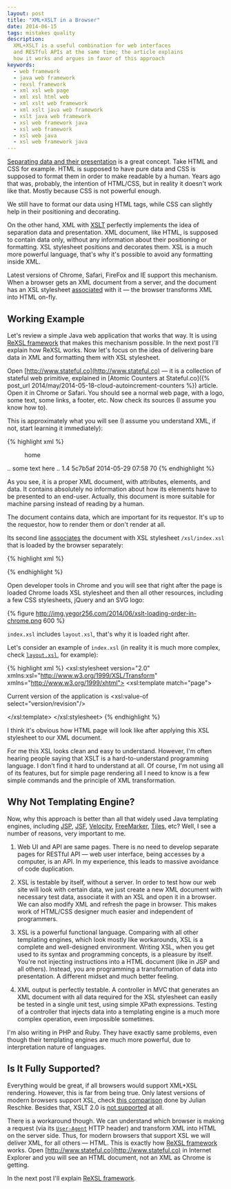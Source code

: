 ```yaml
---
layout: post
title: "XML+XSLT in a Browser"
date: 2014-06-15
tags: mistakes quality
description:
  XML+XSLT is a useful combination for web interfaces
  and RESTful APIs at the same time; the article explains
  how it works and argues in favor of this approach
keywords:
  - web framework
  - java web framework
  - rexsl framework
  - xml xsl web page
  - xml xsl html web
  - xml xslt web framework
  - xml xslt java web framework
  - xslt java web framework
  - xsl web framework java
  - xsl web framework
  - xsl web java
  - xsl web framework java
---
```


[Separating data and their presentation](http://en.wikipedia.org/wiki/Separation_of_presentation_and_content)
is a great concept. Take HTML and CSS for example.
HTML is supposed to have pure data and CSS
is supposed to format them in order to make readable by a human.
Years ago that was, probably, the intention of HTML/CSS, but in reality it
doesn't work like that. Mostly because CSS is not powerful enough.

We still have to format our data using HTML tags, while CSS can
slightly help in their positioning and decorating.

On the other hand, XML with [XSLT](http://en.wikipedia.org/wiki/XSLT)
perfectly implements the idea of separation data and presentation. XML document,
like HTML, is supposed to contain data only, without any information about
their positioning or formatting. XSL stylesheet positions and decorates them.
XSL is a much more powerful language, that's why it's possible to avoid
any formatting inside XML.

Latest versions of Chrome, Safari, FireFox and IE support this mechanism.
When a browser gets an XML document from a server, and the document has
an XSL stylesheet [associated](http://www.w3.org/TR/xml-stylesheet/)
with it &mdash; the browser transforms XML into HTML on-fly.

## Working Example

Let's review a simple Java web application that works that way. It is using
[ReXSL framework](http://www.rexsl.com) that makes this mechanism possible. In the next post
I'll explain how ReXSL works. Now let's focus on the idea of delivering
bare data in XML and formatting them with XSL stylesheet.

Open [http://www.stateful.co](http://www.stateful.co) &mdash; it is a collection
of stateful web primitive, explained in
[Atomic Counters at Stateful.co]({% post_url 2014/may/2014-05-18-cloud-autoincrement-counters %}) article.
Open it in Chrome or Safari.
You should see a normal web page, with a logo, some text, some links, a footer, etc.
Now check its sources (I assume you know how to).

This is approximately what you will see (I assume you understand XML,
if not, start learning it immediately):

{% highlight xml %}
<?xml-stylesheet type='text/xsl' href='/xsl/index.xsl'?>
<page date="2014-06-15T15:30:49.521Z" ip="10.168.29.135">
  <menu>home</menu>
  <documentation>.. some text here ..</documentation>
  <version>
    <name>1.4</name>
    <revision>5c7b5af</revision>
    <date>2014-05-29 07:58</date>
  </version>
  <links>
    <link href="..." rel="rexsl:google" type="text/xml"/>
    <link href="..." rel="rexsl:github" type="text/xml"/>
    <link href="..." rel="rexsl:facebook" type="text/xml"/>
  </links>
  <millis>70</millis>
</page>
{% endhighlight %}

As you see, it is a proper XML document, with attributes, elements,
and data. It contains absolutely no information about how its
elements have to be presented to an end-user. Actually, this
document is more suitable for machine parsing instead of reading
by a human.

The document contains data, which are important for its
requestor. It's up to the requestor, how to render them or
don't render at all.

Its second line
[associates](http://www.w3.org/TR/xml-stylesheet/)
the document with XSL stylesheet `/xsl/index.xsl` that is
loaded by the browser separately:

{% highlight xml %}
<?xml-stylesheet type='text/xsl' href='/xsl/index.xsl'?>
{% endhighlight %}

Open developer tools in Chrome and you will see that right after the
page is loaded Chrome loads XSL stylesheet and then all other resources,
including a few CSS stylesheets, jQuery and an SVG logo:

{% figure http://img.yegor256.com/2014/06/xslt-loading-order-in-chrome.png 600 %}

`index.xsl` includes `layout.xsl`, that's why it is loaded right after.

Let's consider an example of `index.xsl`
(in reality it is much more complex, check
[`layout.xsl`](https://github.com/sttc/stateful/blob/master/src/main/webapp/xsl/layout.xsl),
for example):

{% highlight xml %}
<xsl:stylesheet version="2.0"
  xmlns:xsl="http://www.w3.org/1999/XSL/Transform"
  xmlns="http://www.w3.org/1999/xhtml">
  <xsl:template match="page">
    <html>
      <body>
        <p>
          Current version of the application is
          <xsl:value-of select="version/revision"/>
        </p>
      </body>
    </html>
  </xsl:template>
</xsl:stylesheet>
{% endhighlight %}

I think it's obvious how HTML page will look like after
applying this XSL stylesheet to our XML document.

For me this XSL looks clean and easy to understand. However, I'm often hearing
people saying that XSLT is a hard-to-understand programming
language. I don't find it hard to understand at all. Of course, I'm not
using all of its features, but for simple page rendering all I need
to know is a few simple commands and the principle of XML transformation.

## Why Not Templating Engine?

Now, why this approach is better than all that widely used Java templating
engines, including
[JSP](http://en.wikipedia.org/wiki/JavaServer_Pages),
[JSF](http://en.wikipedia.org/wiki/JavaServer_Faces),
[Velocity](http://velocity.apache.org/engine/devel/),
[FreeMarker](http://freemarker.org/),
[Tiles](http://tiles.apache.org/), etc?
Well, I see a number of reasons, very important to me.

1. Web UI and API are same pages.
There is no need to develop separate pages for RESTful API &mdash;
web user interface, being accesses by a computer, is an API.
In my experience, this leads to massive avoidance of code duplication.

2. XSL is testable by itself, without a server.
In order to test how our web site will look with certain data,
we just create a new XML document with necessary test data, associate
it with an XSL and open it in a browser. We can also modify XML
and refresh the page in browser. This makes work of HTML/CSS designer
much easier and independent of programmers.

3. XSL is a powerful functional language.
Comparing with all other templating engines, which look mostly like
workarounds, XSL is a complete and well-designed environment.
Writing XSL, when you get used to its syntax and programming concepts,
is a pleasure by itself. You're not injecting instructions into
a HTML document (like in JSP and all others). Instead, you are programming
a transformation of data into presentation. A different midset and
much better feeling.

4. XML output is perfectly testable.
A controller in MVC that generates an XML document with all
data required for the XSL stylesheet can easily be tested in a
single unit test, using simple XPath expressions. Testing of a controller
that injects data into a templating engine is a much
more complex operation, even impossible sometimes.

I'm also writing in PHP and Ruby. They have exactly same problems,
even though their templating engines are much more powerful, due to
interpretation nature of languages.

## Is It Fully Supported?

Everything would be great, if all browsers would support XML+XSL rendering.
However, this is far from being true. Only latest versions of modern browsers
support XSL, check [this comparison](http://greenbytes.de/tech/tc/xslt/)
done by Julian Reschke. Besides that, XSLT 2.0 is
[not supported](http://stackoverflow.com/questions/6282340/which-browsers-support-xslt-2-0-already)
at all.

There is a workaround though. We can understand which browser is making
a request (via its [`User-Agent`](http://en.wikipedia.org/wiki/User_agent)
HTTP header) and transform XML into HTML
on the server side. Thus, for modern browsers that support XSL we will
deliver XML, for all others &mdash; HTML. This is exactly how
[ReXSL framework](http://www.rexsl.com)
works. Open [http://www.stateful.co](http://www.stateful.co) in
Internet Explorer and you will see an HTML document, not an XML as Chrome
is getting.

In the next post I'll explain [ReXSL framework](http://www.rexsl.com).
